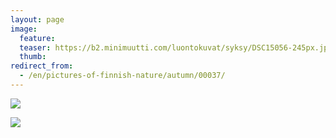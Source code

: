 ```yaml
---
layout: page
image:
  feature:
  teaser: https://b2.minimuutti.com/luontokuvat/syksy/DSC15056-245px.jpg
  thumb:
redirect_from:
  - /en/pictures-of-finnish-nature/autumn/00037/
---
```


![](https://b2.minimuutti.com/luontokuvat/syksy/DSC15093-800px.jpg)

![](https://b2.minimuutti.com/luontokuvat/syksy/DSC15056-800px.jpg)
